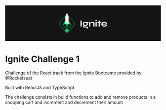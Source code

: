 ![alt text](https://github.com/brGuirra/igniteChallenge-1/blob/media/ignite.png?raw=true)

# Ignite Challenge 1

Challenge of the React track from the Ignite Bootcamp provided by @Rocketseat

Built with ReactJS and TypeScript

The challenge consists in build functions to add and remove products in a shopping cart and increment and decrement their amount
